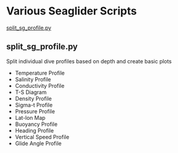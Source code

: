 # Various Seaglider Scripts
[split_sg_profile.py](#split_sg_profile.py)

## split_sg_profile.py ##
Split individual dive profiles based on depth and create basic plots

- Temperature Profile
- Salinity Profile
- Conductivity Profile
- T-S Diagram
- Density Profile
- Sigma-t Profile
- Pressure Profile
- Lat-lon Map
- Buoyancy Profile
- Heading Profile
- Vertical Speed Profile
- Glide Angle Profile
